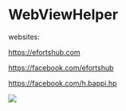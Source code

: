 # WebViewHelper

websites:

https://efortshub.com

https://facebook.com/efortshub

https://facebook.com/h.bappi.hp



[![](https://jitpack.io/v/eFortsHub/WebViewHelper.svg)](https://jitpack.io/#eFortsHub/WebViewHelper)
